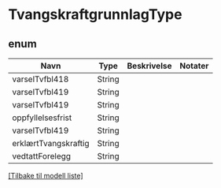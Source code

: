# TvangskraftgrunnlagType

## enum

| Navn                 | Type   | Beskrivelse | Notater |
|----------------------|--------|-------------|---------|
| varselTvfbl418       | String |             |         |
| varselTvfbl419       | String |             |         |
| varselTvfbl419       | String |             |         |
| oppfyllelsesfrist    | String |             |         |
| varselTvfbl419       | String |             |         |
| erklærtTvangskraftig | String |             |         |
| vedtattForelegg      | String |             |         |

[[Tilbake til modell liste]](../index.md)

